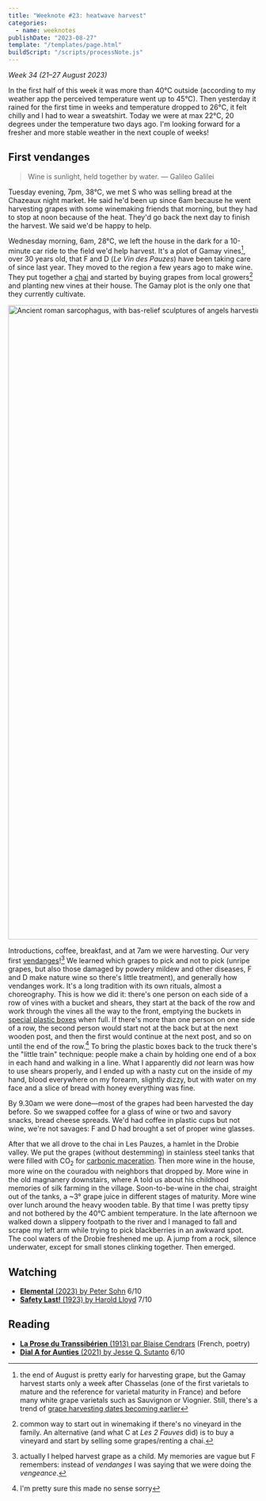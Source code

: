 ```yaml
---
title: "Weeknote #23: heatwave harvest"
categories:
  - name: weeknotes
publishDate: "2023-08-27"
template: "/templates/page.html"
buildScript: "/scripts/processNote.js"
---
```


_Week 34 (21–27 August 2023)_

In the first half of this week it was more than 40°C outside (according to my weather app the perceived temperature went up to 45°C). Then yesterday it rained for the first time in weeks and temperature dropped to 26°C, it felt chilly and I had to wear a sweatshirt. Today we were at max 22°C, 20 degrees under the temperature two days ago. I'm looking forward for a fresher and more stable weather in the next couple of weeks!

## First vendanges

> Wine is sunlight, held together by water. — Galileo Galilei

Tuesday evening, 7pm, 38°C, we met S who was selling bread at the Chazeaux night market. He said he'd been up since 6am because he went harvesting grapes with some winemaking friends that morning, but they had to stop at noon because of the heat. They'd go back the next day to finish the harvest. We said we'd be happy to help.

Wednesday morning, 6am, 28°C, we left the house in the dark for a 10-minute car ride to the field we'd help harvest. It's a plot of Gamay vines[^1], over 30 years old, that F and D (_Le Vin des Pauzes_) have been taking care of since last year. They moved to the region a few years ago to make wine. They put together a [chai](https://en.wiktionary.org/wiki/chai#Etymology_2_2) and started by buying grapes from local growers[^2] and planting new vines at their house. The Gamay plot is the only one that they currently cultivate.

<img width="1280" height="454" style="aspect-ratio:1280/454;height:auto;" alt="Ancient roman sarcophagus, with bas-relief sculptures of angels harvesting grapes. From the Getty Villa collection in Los Angeles." src="/static/images/20230827-grape-harvest.jpg" />

Introductions, coffee, breakfast, and at 7am we were harvesting. Our very first [vendanges](https://en.wiktionary.org/wiki/vendange)![^3] We learned which grapes to pick and not to pick (unripe grapes, but also those damaged by powdery mildew and other diseases, F and D make nature wine so there's little treatment), and generally how vendanges work. It's a long tradition with its own rituals, almost a choreography. This is how we did it: there's one person on each side of a row of vines with a bucket and shears, they start at the back of the row and work through the vines all the way to the front, emptying the buckets in [special plastic boxes](https://commons.wikimedia.org/wiki/File:Vendange_en_caisses_30kg_Pernand-Vergelesses.jpg) when full. If there's more than one person on one side of a row, the second person would start not at the back but at the next wooden post, and then the first would continue at the next post, and so on until the end of the row.[^4] To bring the plastic boxes back to the truck there's the "little train" technique: people make a chain by holding one end of a box in each hand and walking in a line. What I apparently did _not_ learn was how to use shears properly, and I ended up with a nasty cut on the inside of my hand, blood everywhere on my forearm, slightly dizzy, but with water on my face and a slice of bread with honey everything was fine.

By 9.30am we were done—most of the grapes had been harvested the day before. So we swapped coffee for a glass of wine or two and savory snacks, bread cheese spreads. We'd had coffee in plastic cups but not wine, we're not savages: F and D had brought a set of proper wine glasses.

After that we all drove to the chai in Les Pauzes, a hamlet in the Drobie valley. We put the grapes (without destemming) in stainless steel tanks that were filled with CO<sub>2</sub> for [carbonic maceration](https://en.wikipedia.org/wiki/Carbonic_maceration). Then more wine in the house, more wine on the couradou with neighbors that dropped by. More wine in the old magnanery downstairs, where A told us about his childhood memories of silk farming in the village. Soon-to-be-wine in the chai, straight out of the tanks, a ~3° grape juice in different stages of maturity. More wine over lunch around the heavy wooden table. By that time I was pretty tipsy and not bothered by the 40°C ambient temperature. In the late afternoon we walked down a slippery footpath to the river and I managed to fall and scrape my left arm while trying to pick blackberries in an awkward spot. The cool waters of the Drobie freshened me up. A jump from a rock, silence underwater, except for small stones clinking together. Then emerged.

## Watching

- [**Elemental** (2023) by Peter Sohn](/notes/elemental-by-peter-sohn/) 6/10
- [**Safety Last!** (1923) by Harold Lloyd](/notes/safety-last-by-harold-lloyd/) 7/10

## Reading

- [**La Prose du Transsibérien** (1913) par Blaise Cendrars](/notes/la-prose-du-transsiberien-par-blaise-cendrars/) (French, poetry)
- [**Dial A for Aunties** (2021) by Jesse Q. Sutanto](/notes/dial-a-for-aunties-by-jesse-q-sutanto/) 6/10

[^1]: the end of August is pretty early for harvesting grape, but the Gamay harvest starts only a week after Chasselas (one of the first varietals to mature and the reference for varietal maturity in France) and before many white grape varietals such as Sauvignon or Viognier. Still, there's a trend of [grape harvesting dates becoming earlier](https://commons.wikimedia.org/wiki/File:Vendanges_france_1892-2014_en_US.svg)
[^2]: common way to start out in winemaking if there's no vineyard in the family. An alternative (and what C at _Les 2 Fauves_ did) is to buy a vineyard and start by selling some grapes/renting a chai.
[^3]: actually I helped harvest grape as a child. My memories are vague but F remembers: instead of _vendanges_ I was saying that we were doing the _vengeance_.
[^4]: I'm pretty sure this made no sense sorry
